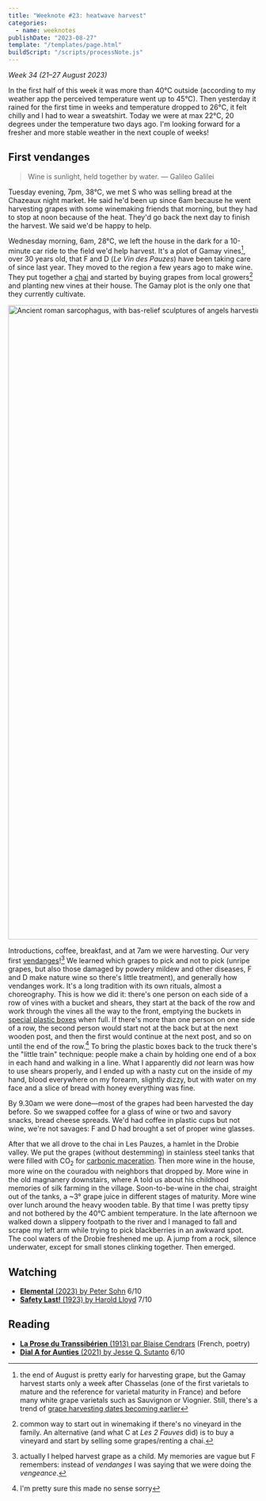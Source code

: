 ```yaml
---
title: "Weeknote #23: heatwave harvest"
categories:
  - name: weeknotes
publishDate: "2023-08-27"
template: "/templates/page.html"
buildScript: "/scripts/processNote.js"
---
```


_Week 34 (21–27 August 2023)_

In the first half of this week it was more than 40°C outside (according to my weather app the perceived temperature went up to 45°C). Then yesterday it rained for the first time in weeks and temperature dropped to 26°C, it felt chilly and I had to wear a sweatshirt. Today we were at max 22°C, 20 degrees under the temperature two days ago. I'm looking forward for a fresher and more stable weather in the next couple of weeks!

## First vendanges

> Wine is sunlight, held together by water. — Galileo Galilei

Tuesday evening, 7pm, 38°C, we met S who was selling bread at the Chazeaux night market. He said he'd been up since 6am because he went harvesting grapes with some winemaking friends that morning, but they had to stop at noon because of the heat. They'd go back the next day to finish the harvest. We said we'd be happy to help.

Wednesday morning, 6am, 28°C, we left the house in the dark for a 10-minute car ride to the field we'd help harvest. It's a plot of Gamay vines[^1], over 30 years old, that F and D (_Le Vin des Pauzes_) have been taking care of since last year. They moved to the region a few years ago to make wine. They put together a [chai](https://en.wiktionary.org/wiki/chai#Etymology_2_2) and started by buying grapes from local growers[^2] and planting new vines at their house. The Gamay plot is the only one that they currently cultivate.

<img width="1280" height="454" style="aspect-ratio:1280/454;height:auto;" alt="Ancient roman sarcophagus, with bas-relief sculptures of angels harvesting grapes. From the Getty Villa collection in Los Angeles." src="/static/images/20230827-grape-harvest.jpg" />

Introductions, coffee, breakfast, and at 7am we were harvesting. Our very first [vendanges](https://en.wiktionary.org/wiki/vendange)![^3] We learned which grapes to pick and not to pick (unripe grapes, but also those damaged by powdery mildew and other diseases, F and D make nature wine so there's little treatment), and generally how vendanges work. It's a long tradition with its own rituals, almost a choreography. This is how we did it: there's one person on each side of a row of vines with a bucket and shears, they start at the back of the row and work through the vines all the way to the front, emptying the buckets in [special plastic boxes](https://commons.wikimedia.org/wiki/File:Vendange_en_caisses_30kg_Pernand-Vergelesses.jpg) when full. If there's more than one person on one side of a row, the second person would start not at the back but at the next wooden post, and then the first would continue at the next post, and so on until the end of the row.[^4] To bring the plastic boxes back to the truck there's the "little train" technique: people make a chain by holding one end of a box in each hand and walking in a line. What I apparently did _not_ learn was how to use shears properly, and I ended up with a nasty cut on the inside of my hand, blood everywhere on my forearm, slightly dizzy, but with water on my face and a slice of bread with honey everything was fine.

By 9.30am we were done—most of the grapes had been harvested the day before. So we swapped coffee for a glass of wine or two and savory snacks, bread cheese spreads. We'd had coffee in plastic cups but not wine, we're not savages: F and D had brought a set of proper wine glasses.

After that we all drove to the chai in Les Pauzes, a hamlet in the Drobie valley. We put the grapes (without destemming) in stainless steel tanks that were filled with CO<sub>2</sub> for [carbonic maceration](https://en.wikipedia.org/wiki/Carbonic_maceration). Then more wine in the house, more wine on the couradou with neighbors that dropped by. More wine in the old magnanery downstairs, where A told us about his childhood memories of silk farming in the village. Soon-to-be-wine in the chai, straight out of the tanks, a ~3° grape juice in different stages of maturity. More wine over lunch around the heavy wooden table. By that time I was pretty tipsy and not bothered by the 40°C ambient temperature. In the late afternoon we walked down a slippery footpath to the river and I managed to fall and scrape my left arm while trying to pick blackberries in an awkward spot. The cool waters of the Drobie freshened me up. A jump from a rock, silence underwater, except for small stones clinking together. Then emerged.

## Watching

- [**Elemental** (2023) by Peter Sohn](/notes/elemental-by-peter-sohn/) 6/10
- [**Safety Last!** (1923) by Harold Lloyd](/notes/safety-last-by-harold-lloyd/) 7/10

## Reading

- [**La Prose du Transsibérien** (1913) par Blaise Cendrars](/notes/la-prose-du-transsiberien-par-blaise-cendrars/) (French, poetry)
- [**Dial A for Aunties** (2021) by Jesse Q. Sutanto](/notes/dial-a-for-aunties-by-jesse-q-sutanto/) 6/10

[^1]: the end of August is pretty early for harvesting grape, but the Gamay harvest starts only a week after Chasselas (one of the first varietals to mature and the reference for varietal maturity in France) and before many white grape varietals such as Sauvignon or Viognier. Still, there's a trend of [grape harvesting dates becoming earlier](https://commons.wikimedia.org/wiki/File:Vendanges_france_1892-2014_en_US.svg)
[^2]: common way to start out in winemaking if there's no vineyard in the family. An alternative (and what C at _Les 2 Fauves_ did) is to buy a vineyard and start by selling some grapes/renting a chai.
[^3]: actually I helped harvest grape as a child. My memories are vague but F remembers: instead of _vendanges_ I was saying that we were doing the _vengeance_.
[^4]: I'm pretty sure this made no sense sorry
